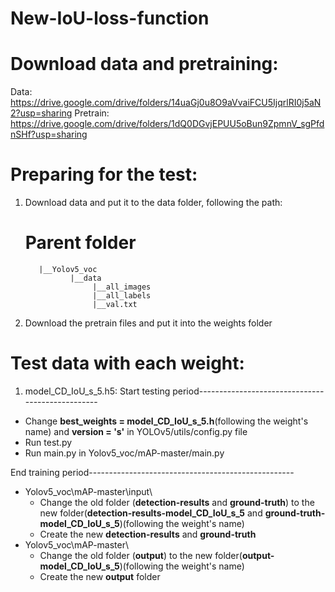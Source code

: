 # New-IoU-loss-function

# Download data and pretraining:
Data: https://drive.google.com/drive/folders/14uaGj0u8O9aVvaiFCU5IjqrlRI0j5aN2?usp=sharing
Pretrain: https://drive.google.com/drive/folders/1dQ0DGvjEPUU5oBun9ZpmnV_sgPfdnSHf?usp=sharing


# Preparing for the test:
1. Download data and put it to the data folder, following the path:
      # Parent folder
          |__Yolov5_voc
                 |__data
                      |__all_images
                      |__all_labels
                      |__val.txt
3. Download the pretrain files and put it into the weights folder

# Test data with each weight:
1. model_CD_IoU_s_5.h5:
  Start testing period-------------------------------------------------
  - Change **best_weights = model_CD_IoU_s_5.h**(following the weight's name) and **version = 's'** in YOLOv5/utils/config.py file
  - Run test.py
  - Run main.py in Yolov5_voc/mAP-master/main.py
 
 End training period---------------------------------------------------
   + Yolov5_voc\mAP-master\input\
        - Change the old folder (**detection-results** and **ground-truth**) to the new folder(**detection-results-model_CD_IoU_s_5** and **ground-truth-model_CD_IoU_s_5**)(following the weight's name)
        - Create the new **detection-results** and **ground-truth**
   + Yolov5_voc\mAP-master\
        - Change the old folder (**output**) to the new folder(**output-model_CD_IoU_s_5**)(following the weight's name)
        - Create the new **output** folder
